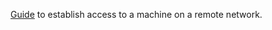 [Guide](https://www.linux.com/news/access-remote-network-services-ssh-tools/) to establish access to a machine on a remote network.